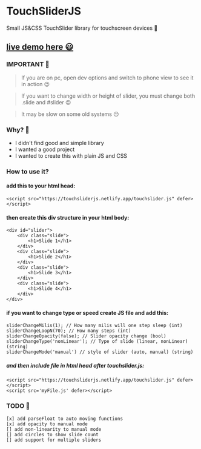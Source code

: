 # TouchSliderJS
Small JS&CSS TouchSlider library for touchscreen devices 📱  

## [live demo here 😃](https://touchsliderjs.netlify.app/) 
### IMPORTANT 🧐
> If you are on pc, open dev options and switch to phone view to see it in action 😉

> If you want to change width or height of slider, you must change both .slide and #slider 😉

> It may be slow on some old systems 😔

### Why? 🤔
- I didn't find good and simple library
- I wanted a good project
- I wanted to create this with plain JS and CSS

### How to use it?
#### add this to your html head:

    <script src="https://touchsliderjs.netlify.app/touchslider.js" defer></script>


#### then create this div structure in your html body:
    <div id="slider">
        <div class="slide">
            <h1>Slide 1</h1>
        </div>
        <div class="slide">
            <h1>Slide 2</h1>
        </div>
        <div class="slide">
            <h1>Slide 3</h1>
        </div>
        <div class="slide">
            <h1>Slide 4</h1>
        </div>
    </div>

#### if you want to change type or speed create JS file and add this:
    sliderChangeMilis(1); // How many milis will one step sleep (int)
    sliderChangeLoopN(70); // How many steps (int)
    sliderChangeOpacity(false); // Slider opacity change (bool)
    sliderChangeType('nonLinear'); // Type of slide (linear, nonLinear) (string)
    sliderChangeMode('manual') // style of slider (auto, manual) (string)

##### and then include file in html head after touchslider.js:
    <script src="https://touchsliderjs.netlify.app/touchslider.js" defer></script>
    <script src='myFile.js' defer></script>

### TODO  🫡
    [x] add parseFloat to auto moving functions
    [x] add opacity to manual mode
    [] add non-linearity to manual mode
    [] add circles to show slide count
    [] add support for multiple sliders
